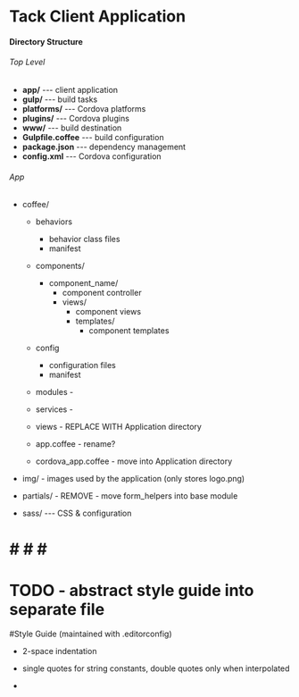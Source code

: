 # Tack Client Application

#### Directory Structure

###### Top Level
- **app/** --- client application
- **gulp/** --- build tasks
- **platforms/** --- Cordova platforms
- **plugins/** --- Cordova plugins
- **www/** --- build destination
- **Gulpfile.coffee** --- build configuration
- **package.json** --- dependency management
- **config.xml** --- Cordova configuration

###### App
- coffee/
  - behaviors
    - behavior class files
    - manifest

  - components/
    - component_name/
      - component controller
      - views/
        - component views
        - templates/
          - component templates

  - config
    - configuration files
    - manifest

  - modules -
  - services -
  - views - REPLACE WITH Application directory
  - app.coffee - rename?
  - cordova_app.coffee - move into Application directory

- img/ - images used by the application (only stores logo.png)

- partials/ - REMOVE - move form_helpers into base module

- sass/ --- CSS & configuration

# # # # #

# TODO - abstract style guide into separate file





#Style Guide (maintained with .editorconfig)
- 2-space indentation


- single quotes for string constants, double quotes only when interpolated
-
